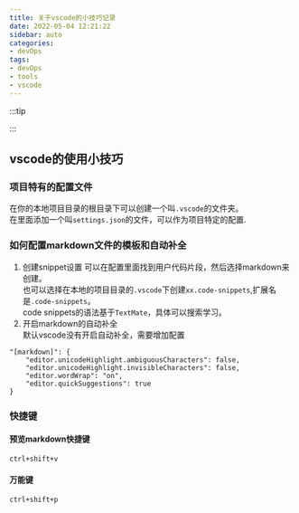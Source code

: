 ```yaml
---
title: 关于vscode的小技巧记录
date: 2022-05-04 12:21:22
sidebar: auto
categories:
- devOps
tags:
- devOps
- tools
- vscode
---
```

:::tip

:::
<!-- more -->
## vscode的使用小技巧  
### 项目特有的配置文件  
在你的本地项目目录的根目录下可以创建一个叫```.vscode```的文件夹。  
在里面添加一个叫```settings.json```的文件，可以作为项目特定的配置.  
### 如何配置markdown文件的模板和自动补全  
1. 创建snippet设置
可以在配置里面找到用户代码片段，然后选择markdown来创建。  
也可以选择在本地的项目目录的```.vscode```下创建```xx.code-snippets```,扩展名是```.code-snippets```。  
code snippets的语法基于```TextMate```，具体可以搜索学习。  
2. 开启markdown的自动补全  
默认vscode没有开启自动补全，需要增加配置  

```
"[markdown]": {
    "editor.unicodeHighlight.ambiguousCharacters": false,
    "editor.unicodeHighlight.invisibleCharacters": false,
    "editor.wordWrap": "on",
    "editor.quickSuggestions": true
}
```
### 快捷键
#### 预览markdown快捷键  
```ctrl+shift+v```
#### 万能键  
```ctrl+shift+p```